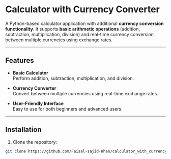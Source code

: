 # Calculator with Currency Converter

A Python-based calculator application with additional **currency conversion functionality**. It supports **basic arithmetic operations** (addition, subtraction, multiplication, division) and real-time currency conversion between multiple currencies using exchange rates.

---

## Features

- **Basic Calculator**  
  Perform addition, subtraction, multiplication, and division.

- **Currency Converter**  
  Convert between multiple currencies using real-time exchange rates.

- **User-Friendly Interface**  
  Easy to use for both beginners and advanced users.

---

## Installation

1. Clone the repository:

```bash
git clone https://github.com/Faisal-sajid-Khan/calculator_with_currency_converter.git

